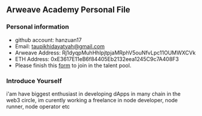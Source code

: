 ## Arweave Academy Personal File

### Personal information

- github account: hanzuan17
- Email: taupikhidayatyah@gmail.com
- Arweave Address: Rj1dyqpMuhHhIpjtpjaMRphV5ouNfvLpc11OUMWXCVk
- ETH Address: 0xE3617E11eB6f84405Eb2132eea1245C9c7A408F3
- Please finish this [form](https://docs.google.com/forms/d/e/1FAIpQLSfWA5fIIcBgmRppm3jNz5vmf9Mai_QMVil-2pO4r7YKn_Zhtw/viewform?usp=sf_link) to join in the talent pool.

### Introduce Yourself
 i'am have biggest enthusiast in developing dApps in many chain in the web3 circle, im curently working a freelance in node developer, node runner, node operator etc
